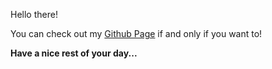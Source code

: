 Hello there!

You can check out my [Github Page](https://prottoyfuad.github.io/) if and only if you want to!

**Have a nice rest of your day...**
